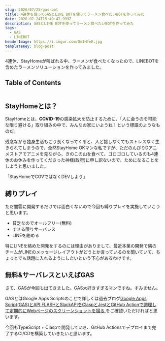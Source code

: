 ```yaml
---
slug: 2020/07/25/gas-bot
title: 4連休を使ってGASとLINE BOTを使ってラーメン食べたいBOTを作ってみた
date: 2020-07-24T15:49:47.993Z
description: GASとLINE BOTを使ってラーメン食べたいBOTを作ってみた
tags:
  - GAS
  - LINEBOT
headerImage: https://i.imgur.com/QmIHfeR.jpg
templateKey: blog-post
---
```

4連休、StayHomeが叫ばれる中、ラーメンが食べたくなったので、LINEBOTを含めたラーメンソリューションを作ってみました。

## Table of Contents

```toc

```

## StayHomeとは？

StayHomeとは、**COVID-19**の感染拡大を防止するために、「人に会うのを可能な限り避ける」取り組みの中で、みんなお家にいようね！という標語のようなものだ。

残念ながら独身生活もこう長くなってくると、人と接しなくてもストレスなく生きられてしまうので、全然StayHome OKマンな私ですが、ただのんびりDアニメストアでアニメを見ながら、きのこの山を食べて、ゴロゴロしているのも4連休のお休みを作ってくださった神様(政府)に申し訳ないので、ためになることをしようと思いました。

「StayHomeでCOVではなくDEVしよう」

## 縛りプレイ

ただ闇雲に開発するだけでは面白くないので今回も縛りプレイを実施していこうと思います。

- 貧乏なのでオールフリー(無料)
- できる限りサーバレス
- LINEを絡める

特にLINEを絡めた開発をするのには理由がありまして、最近本業の開発で隣のチームがLINEのメッセージレイアウトがどうとか言っているのを聞いていて、ちょっとでも話題に入れるようにしたいという下心があるわけです。

## 無料&サーバレスといえばGAS

さて、GASが今回も出てきました。GAS大好きすぎるマンですね。すみません。

GASとはGoogle Apps Scriptsのことで詳しくは過去ブログ[Google Apps Script(GAS)とAPI FLASHとSlackAPIをClaspとJestとGitHub Actionで調理して定期的にWebページのスクリーンショットを撮る
](https://blog.tubone-project24.xyz/2019/10/24/gas-webscreenshot#google-apps-scriptgas%E3%81%A8%E3%81%AF%EF%BC%9F)をご確認いただければと思います。

今回もTypeScript + Claspで開発していき、GitHub Actionsでデプロイまで完了するCI/CDを構築していきたいと思います。

